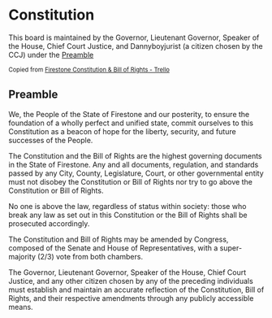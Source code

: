 # Constitution

This board is maintained by the Governor, Lieutenant Governor, Speaker of the House, Chief Court Justice, and Dannyboyjurist (a citizen chosen by the CCJ) under the [Preamble](#preamble)

<sub>Copied from [Firestone Constitution & Bill of Rights - Trello](https://trello.com/b/sM9J1M5n/firestone-constitution-bill-of-rights)</sub>

## Preamble

We, the People of the State of Firestone and our posterity, to ensure the foundation of a wholly perfect and unified state, commit ourselves to this Constitution as a beacon of hope for the liberty, security, and future successes of the People.

The Constitution and the Bill of Rights are the highest governing documents in the State of Firestone. Any and all documents, regulation, and standards passed by any City, County, Legislature, Court, or other governmental entity must not disobey the Constitution or Bill of Rights nor try to go above the Constitution or Bill of Rights.

No one is above the law, regardless of status within society: those who break any law as set out in this Constitution or the Bill of Rights shall be prosecuted accordingly.

The Constitution and Bill of Rights may be amended by Congress, composed of the Senate and House of Representatives, with a super-majority (2/3) vote from both chambers.

The Governor, Lieutenant Governor, Speaker of the House, Chief Court Justice, and any other citizen chosen by any of the preceding individuals must establish and maintain an accurate reflection of the Constitution, Bill of Rights, and their respective amendments through any publicly accessible means.
